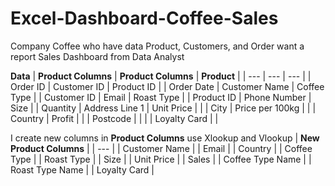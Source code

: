 # Excel-Dashboard-Coffee-Sales

Company Coffee who have data Product, Customers, and Order want a report Sales Dashboard from Data Analyst

**Data**
| **Product Columns** | **Product Columns** | **Product** |
| --- | --- | --- |
| Order ID      | Customer ID      | Product ID |
| Order Date    | Customer Name    | Coffee Type |
| Customer ID   | Email            | Roast Type |
| Product ID    | Phone Number     | Size |
| Quantity      | Address Line 1   | Unit Price |
|               | City             | Price per 100kg |
|               | Country          | Profit |
|               | Postcode         | |
|               | Loyalty Card     | |

I create new columns in **Product Columns** use Xlookup and Vlookup 
| **New Product Columns** |
| --- |
| Customer Name |
| Email |
| Country |
| Coffee Type |
| Roast Type |
| Size |
| Unit Price |
| Sales |
| Coffee Type Name |
| Roast Type Name |
| Loyalty Card |






















